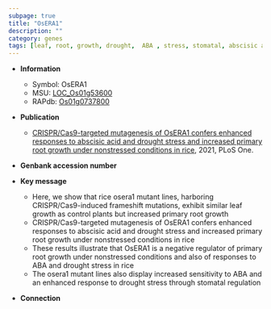 ```yaml
---
subpage: true
title: "OsERA1"
description: ""
category: genes
tags: [leaf, root, growth, drought,  ABA , stress, stomatal, abscisic acid, ABA, drought stress, primary root, drought stress , root growth]
---
```


* **Information**  
    + Symbol: OsERA1  
    + MSU: [LOC_Os01g53600](http://rice.plantbiology.msu.edu/cgi-bin/ORF_infopage.cgi?orf=LOC_Os01g53600)  
    + RAPdb: [Os01g0737800](http://rapdb.dna.affrc.go.jp/viewer/gbrowse_details/irgsp1?name=Os01g0737800)  

* **Publication**  
    + [CRISPR/Cas9-targeted mutagenesis of OsERA1 confers enhanced responses to abscisic acid and drought stress and increased primary root growth under nonstressed conditions in rice](http://www.ncbi.nlm.nih.gov/pubmed?term=CRISPR/Cas9-targeted+mutagenesis+of+OsERA1+confers+enhanced+responses+to+abscisic+acid+and+drought+stress+and+increased+primary+root+growth+under+nonstressed+conditions+in+rice%5BTitle%5D), 2021, PLoS One.

* **Genbank accession number**  

* **Key message**  
    + Here, we show that rice osera1 mutant lines, harboring CRISPR/Cas9-induced frameshift mutations, exhibit similar leaf growth as control plants but increased primary root growth
    + CRISPR/Cas9-targeted mutagenesis of OsERA1 confers enhanced responses to abscisic acid and drought stress and increased primary root growth under nonstressed conditions in rice
    + These results illustrate that OsERA1 is a negative regulator of primary root growth under nonstressed conditions and also of responses to ABA and drought stress in rice
    + The osera1 mutant lines also display increased sensitivity to ABA and an enhanced response to drought stress through stomatal regulation

* **Connection**  



